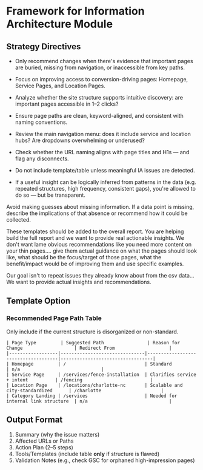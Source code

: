 
# Framework for Information Architecture Module

## Strategy Directives
- Only recommend changes when there's evidence that important pages are buried, missing from navigation, or inaccessible from key paths.
- Focus on improving access to conversion-driving pages: Homepage, Service Pages, and Location Pages.
- Analyze whether the site structure supports intuitive discovery: are important pages accessible in 1–2 clicks?
- Ensure page paths are clean, keyword-aligned, and consistent with naming conventions.
- Review the main navigation menu: does it include service and location hubs? Are dropdowns overwhelming or underused?
- Check whether the URL naming aligns with page titles and H1s — and flag any disconnects.
- Do not include template/table unless meaningful IA issues are detected.

- If a useful insight can be logically inferred from patterns in the data (e.g. repeated structures, high frequency, consistent gaps), you're allowed to do so — but be transparent.

Avoid making guesses about missing information. If a data point is missing, describe the implications of that absence or recommend how it could be collected.

These templates should be added to the overall report. You are helping build the full report and we want to provide real actionable insights. We don't want lame obvious recommendations like you need more content on your thin pages.... give them actual guidance on what the pages should look like, what should be the focus/target of those pages, what the benefit/impact would be of improving them and use specific examples.

Our goal isn't to repeat issues they already know about from the csv data... We want to provide actual insights and recommendations.

## Template Option

### Recommended Page Path Table  
Only include if the current structure is disorganized or non-standard.

```
| Page Type         | Suggested Path                | Reason for Change                   | Redirect From                    |
|------------------|-------------------------------|-------------------------------------|----------------------------------|
| Homepage         | /                             | Standard                            | n/a                              |
| Service Page     | /services/fence-installation  | Clarifies service + intent          | /fencing                         |
| Location Page    | /locations/charlotte-nc       | Scalable and city-standardized      | /charlotte                      |
| Category Landing | /services                     | Needed for internal link structure  | n/a                              |
```

## Output Format
1. Summary (why the issue matters)
2. Affected URLs or Paths
3. Action Plan (2–5 steps)
4. Tools/Templates (include table **only** if structure is flawed)
5. Validation Notes (e.g., check GSC for orphaned high-impression pages)

